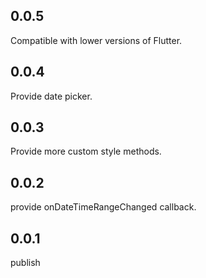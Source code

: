 ## 0.0.5

Compatible with lower versions of Flutter.

## 0.0.4

Provide date picker.

## 0.0.3

Provide more custom style methods.

## 0.0.2

provide onDateTimeRangeChanged callback.

## 0.0.1

publish
